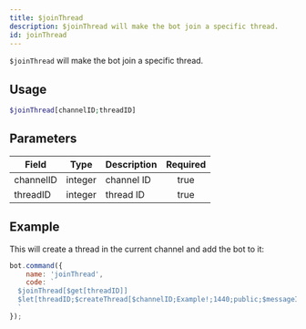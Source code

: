```yaml
---
title: $joinThread
description: $joinThread will make the bot join a specific thread.
id: joinThread
---
```


`$joinThread` will make the bot join a specific thread.

## Usage

```php
$joinThread[channelID;threadID]
```

## Parameters

| Field     | Type    | Description | Required |
|-----------|---------|-------------|:--------:|
| channelID | integer | channel ID  |   true   |
| threadID  | integer | thread ID   |   true   |

## Example

This will create a thread in the current channel and add the bot to it:

```javascript
bot.command({
    name: 'joinThread',
    code: `
  $joinThread[$get[threadID]]
  $let[threadID;$createThread[$channelID;Example!;1440;public;$messageID;true]]
  `
});
```